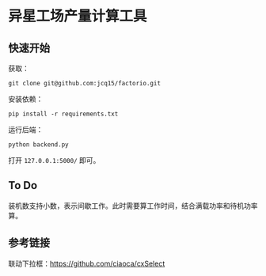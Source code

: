 # 异星工场产量计算工具

## 快速开始

获取：

```shell
git clone git@github.com:jcq15/factorio.git
```

安装依赖：

```shell
pip install -r requirements.txt
```

运行后端：

```shell
python backend.py
```

打开 `127.0.0.1:5000/` 即可。

## To Do

装机数支持小数，表示间歇工作。此时需要算工作时间，结合满载功率和待机功率算。

## 参考链接

联动下拉框：https://github.com/ciaoca/cxSelect